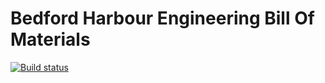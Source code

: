 # Bedford Harbour Engineering Bill Of Materials
[![Build status](https://ci.appveyor.com/api/projects/status/mx1hj85i85njry14?svg=true)](https://ci.appveyor.com/project/AlexZhidkov/bedfordharbourbom)
